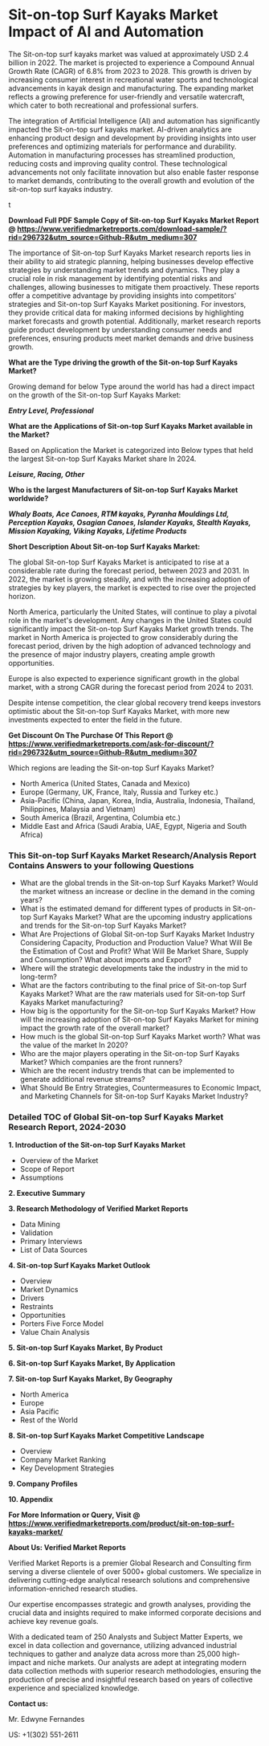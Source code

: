 <meta name="title" content="Global Sit-on-top Surf Kayaks Market Impact of AI and Automation"><meta name="description" content="The Sit-on-top surf kayaks market was valued at approximately USD 2.4 billion in 2022. The market is projected to experience a Compound Annual Growth Rate (CAGR) of 6."><meta name="title" content="Sit-on-top Surf Kayaks Market Size, Share, Scope, Trends, Growth, Opportunities, Analysis, Forecast"><h1>Sit-on-top Surf Kayaks Market Impact of AI and Automation</h1><p>The Sit-on-top surf kayaks market was valued at approximately USD 2.4 billion in 2022. The market is projected to experience a Compound Annual Growth Rate (CAGR) of 6.8% from 2023 to 2028. This growth is driven by increasing consumer interest in recreational water sports and technological advancements in kayak design and manufacturing. The expanding market reflects a growing preference for user-friendly and versatile watercraft, which cater to both recreational and professional surfers.</p><p>The integration of Artificial Intelligence (AI) and automation has significantly impacted the Sit-on-top surf kayaks market. AI-driven analytics are enhancing product design and development by providing insights into user preferences and optimizing materials for performance and durability. Automation in manufacturing processes has streamlined production, reducing costs and improving quality control. These technological advancements not only facilitate innovation but also enable faster response to market demands, contributing to the overall growth and evolution of the sit-on-top surf kayaks industry.</p>t</p><p id="" class=""><strong>Download Full PDF Sample Copy of Sit-on-top Surf Kayaks Market Report @ <a href="https://www.verifiedmarketreports.com/download-sample/?rid=296732&utm_source=Github-R&utm_medium=307" target="_blank">https://www.verifiedmarketreports.com/download-sample/?rid=296732&utm_source=Github-R&utm_medium=307</a></strong></p><p>The importance of&nbsp;Sit-on-top Surf Kayaks Market research reports lies in their ability to aid strategic planning, helping businesses develop effective strategies by understanding market trends and dynamics. They play a crucial role in risk management by identifying potential risks and challenges, allowing businesses to mitigate them proactively. These reports offer a competitive advantage by providing insights into competitors' strategies and Sit-on-top Surf Kayaks Market positioning. For investors, they provide critical data for making informed decisions by highlighting market forecasts and growth potential. Additionally, market research reports guide product development by understanding consumer needs and preferences, ensuring products meet market demands and drive business growth.</p><p><strong>What are the&nbsp;Type driving the growth of the Sit-on-top Surf Kayaks Market?</strong></p><p id="" class="">Growing demand for below Type around the world has had a direct impact on the growth of the Sit-on-top Surf Kayaks Market:</p><em><strong>Entry Level, Professional</strong></em></p><strong>What are the&nbsp;Applications&nbsp;of Sit-on-top Surf Kayaks Market available in the Market?</strong></p><p id="" class="">Based on Application the Market is categorized into Below types that held the largest Sit-on-top Surf Kayaks Market share In 2024.</p><em><strong>Leisure, Racing, Other</strong></em></p><strong>Who is the largest Manufacturers of Sit-on-top Surf Kayaks Market worldwide?</strong></p><p><em><strong>Whaly Boats, Ace Canoes, RTM kayaks, Pyranha Mouldings Ltd, Perception Kayaks, Osagian Canoes, Islander Kayaks, Stealth Kayaks, Mission Kayaking, Viking Kayaks, Lifetime Products</strong></em></p><p id="" class=""><strong>Short Description About Sit-on-top Surf Kayaks Market:</strong></p><p>The global Sit-on-top Surf Kayaks Market is anticipated to rise at a considerable rate during the forecast period, between 2023 and 2031. In 2022, the market is growing steadily, and with the increasing adoption of strategies by key players, the market is expected to rise over the projected horizon.</p><p>North America, particularly the United States, will continue to play a pivotal role in the market's development. Any changes in the United States could significantly impact the Sit-on-top Surf Kayaks Market growth trends. The market in North America is projected to grow considerably during the forecast period, driven by the high adoption of advanced technology and the presence of major industry players, creating ample growth opportunities.</p><p>Europe is also expected to experience significant growth in the global market, with a strong CAGR during the forecast period from 2024 to 2031.</p><p>Despite intense competition, the clear global recovery trend keeps investors optimistic about the Sit-on-top Surf Kayaks Market, with more new investments expected to enter the field in the future.</p><p id="" class=""><strong>Get Discount On The Purchase Of This Report @ <a href="https://www.verifiedmarketreports.com/ask-for-discount/?rid=296732&utm_source=Github-R&utm_medium=307" target="_blank">https://www.verifiedmarketreports.com/ask-for-discount/?rid=296732&utm_source=Github-R&utm_medium=307</a></strong></p>Which regions are leading the Sit-on-top Surf Kayaks Market?</p><ul><li>North America (United States, Canada and Mexico)</li><li>Europe (Germany, UK, France, Italy, Russia and Turkey etc.)</li><li>Asia-Pacific (China, Japan, Korea, India, Australia, Indonesia, Thailand, Philippines, Malaysia and Vietnam)</li><li>South America (Brazil, Argentina, Columbia etc.)</li><li>Middle East and Africa (Saudi Arabia, UAE, Egypt, Nigeria and South Africa)</li></ul><h3 id="" class="">This Sit-on-top Surf Kayaks Market Research/Analysis Report Contains Answers to your following Questions</h3><ul><li>What are the global trends in the Sit-on-top Surf Kayaks Market? Would the market witness an increase or decline in the demand in the coming years?</li><li>What is the estimated demand for different types of products in Sit-on-top Surf Kayaks Market? What are the upcoming industry applications and trends for the Sit-on-top Surf Kayaks Market?</li><li>What Are Projections of Global Sit-on-top Surf Kayaks Market Industry Considering Capacity, Production and Production Value? What Will Be the Estimation of Cost and Profit? What Will Be Market Share, Supply and Consumption? What about imports and Export?</li><li>Where will the strategic developments take the industry in the mid to long-term?</li><li>What are the factors contributing to the final price of Sit-on-top Surf Kayaks Market? What are the raw materials used for Sit-on-top Surf Kayaks Market manufacturing?</li><li>How big is the opportunity for the Sit-on-top Surf Kayaks Market? How will the increasing adoption of Sit-on-top Surf Kayaks Market for mining impact the growth rate of the overall market?</li><li>How much is the global Sit-on-top Surf Kayaks Market worth? What was the value of the market In 2020?</li><li>Who are the major players operating in the Sit-on-top Surf Kayaks Market? Which companies are the front runners?</li><li>Which are the recent industry trends that can be implemented to generate additional revenue streams?</li><li>What Should Be Entry Strategies, Countermeasures to Economic Impact, and Marketing Channels for Sit-on-top Surf Kayaks Market Industry?</li></ul><h3 id="" class="">Detailed TOC of Global Sit-on-top Surf Kayaks Market Research Report, 2024-2030</h3><p id="" class=""><strong>1. Introduction of the Sit-on-top Surf Kayaks Market</strong></p><ul><li>Overview of the Market</li><li>Scope of Report</li><li>Assumptions</li></ul><p id="" class=""><strong>2. Executive Summary</strong></p><p id="" class=""><strong>3. Research Methodology of Verified Market Reports</strong></p><ul><li>Data Mining</li><li>Validation</li><li>Primary Interviews</li><li>List of Data Sources</li></ul><p id="" class=""><strong>4. Sit-on-top Surf Kayaks Market Outlook</strong></p><ul><li>Overview</li><li>Market Dynamics</li><li>Drivers</li><li>Restraints</li><li>Opportunities</li><li>Porters Five Force Model</li><li>Value Chain Analysis</li></ul><p id="" class=""><strong>5. Sit-on-top Surf Kayaks Market, By Product</strong></p><p id="" class=""><strong>6. Sit-on-top Surf Kayaks Market, By Application</strong></p><p id="" class=""><strong>7. Sit-on-top Surf Kayaks Market, By Geography</strong></p><ul><li>North America</li><li>Europe</li><li>Asia Pacific</li><li>Rest of the World</li></ul><p id="" class=""><strong>8. Sit-on-top Surf Kayaks Market Competitive Landscape</strong></p><ul><li>Overview</li><li>Company Market Ranking</li><li>Key Development Strategies</li></ul><p id="" class=""><strong>9. Company Profiles</strong></p><p id="" class=""><strong>10. Appendix</strong></p><p id="" class=""><strong>For More Information or Query, Visit @ <a href="https://www.verifiedmarketreports.com/product/sit-on-top-surf-kayaks-market/" target="_blank">https://www.verifiedmarketreports.com/product/sit-on-top-surf-kayaks-market/</a></strong></p><p id="" class=""><strong>About Us: Verified Market Reports</strong></p><p id="" class="">Verified Market Reports is a premier Global Research and Consulting firm serving a diverse clientele of over 5000+ global customers. We specialize in delivering cutting-edge analytical research solutions and comprehensive information-enriched research studies.</p><p id="" class="">Our expertise encompasses strategic and growth analyses, providing the crucial data and insights required to make informed corporate decisions and achieve key revenue goals.</p><p id="" class="">With a dedicated team of 250 Analysts and Subject Matter Experts, we excel in data collection and governance, utilizing advanced industrial techniques to gather and analyze data across more than 25,000 high-impact and niche markets. Our analysts are adept at integrating modern data collection methods with superior research methodologies, ensuring the production of precise and insightful research based on years of collective experience and specialized knowledge.</p><p id="" class=""><strong>Contact us:</strong></p><p id="" class="">Mr. Edwyne Fernandes</p><p id="" class="">US: +1(302) 551-2611</p>